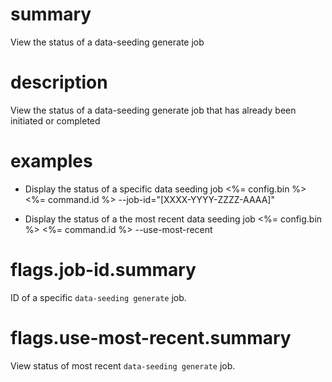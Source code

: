 # summary

View the status of a data-seeding generate job

# description

View the status of a data-seeding generate job that has already been initiated or completed 

# examples

- Display the status of a specific data seeding job
  <%= config.bin %> <%= command.id %> --job-id="[XXXX-YYYY-ZZZZ-AAAA]"

- Display the status of a the most recent data seeding job
  <%= config.bin %> <%= command.id %> --use-most-recent

# flags.job-id.summary

ID of a specific `data-seeding generate` job.

# flags.use-most-recent.summary

View status of most recent `data-seeding generate` job.
